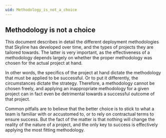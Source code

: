 ```yaml
---
uid: Methodology_is_not_a_choice
---
```


## Methodology is not a choice

This document describes in detail the different deployment methodologies that Skyline has developed over time, and the types of projects they are tailored towards. The latter is very important, as the effectiveness of a methodology depends largely on whether the proper methodology was chosen for the actual project at hand.

In other words, the specifics of the project at hand dictate the methodology that must be applied to be successful. Or to put it differently, the circumstances dictate the strategy. Therefore, a methodology cannot be chosen freely, and applying an inappropriate methodology for a given project can in fact even be detrimental towards a successful outcome of that project.

Common pitfalls are to believe that the better choice is to stick to what a team is familiar with or accustomed to, or to rely on contractual terms to ensure success. But the fact of the matter is that nothing will change the reality of the nature of a project, and the only key to success is effectively applying the most fitting methodology.
